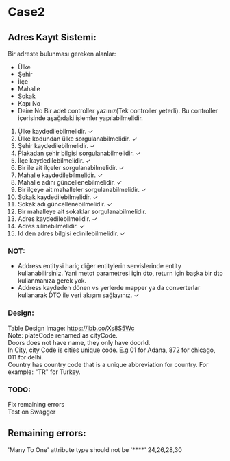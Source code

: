 # Case2

## Adres Kayıt Sistemi:  
Bir adreste bulunması gereken alanlar:  
- Ülke 
-  Şehir 
-  İlçe 
-  Mahalle 
-  Sokak 
-  Kapı No  
-  Daire No 
Bir adet controller yazınız(Tek controller yeterli). Bu controller içerisinde aşağıdaki işlemler yapılabilmelidir.  
1. Ülke kaydedilebilmelidir. ✓
2. Ülke kodundan ülke sorgulanabilmelidir. ✓
3. Şehir kaydedilebilmelidir. ✓
4. Plakadan şehir bilgisi sorgulanabilmelidir. ✓
5. İlçe  kaydedilebilmelidir. ✓
6. Bir ile ait ilçeler sorgulanabilmelidir. ✓
7. Mahalle kaydedilebilmelidir. ✓
8. Mahalle adını güncellenebilmelidir.  ✓
9. Bir ilçeye ait mahalleler sorgulanabilmelidir. ✓
10. Sokak kaydedilebilmelidir. ✓
11. Sokak adı güncellenebilmelidir. ✓
12. Bir mahalleye ait sokaklar sorgulanabilmelidir.
13. Adres kaydedilebilmelidir.  ✓
14. Adres silinebilmelidir. ✓
15. Id den adres bilgisi edinilebilmelidir. ✓
 
### NOT:  
- Address entitysi hariç diğer entitylerin servislerinde entity kullanabilirsiniz.
Yani metot parametresi için dto, return için başka bir dto kullanmanıza gerek yok.  
- Address kaydeden dönen vs yerlerde mapper ya da converterlar kullanarak DTO ile veri akışını sağlayınız. ✓

### Design:  
Table Design Image:  https://ibb.co/Xs8S5Wc    
Note: plateCode renamed as cityCode.   
Doors does not have name, they only have doorId.      
In City, city Code is cities unique code. E.g 01 for Adana, 872 for chicago, 011 for delhi.  
Country has country code that is a unique abbreviation for country. For example: "TR" for Turkey.    

### TODO:  
Fix remaining errors    
Test on Swagger  

## Remaining errors:   
'Many To One' attribute type should not be '****' 24,26,28,30
